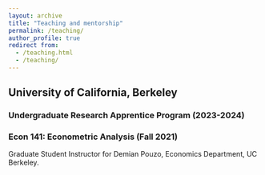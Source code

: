 ```yaml
---
layout: archive
title: "Teaching and mentorship"
permalink: /teaching/
author_profile: true
redirect from:
  - /teaching.html
  - /teaching/
---
```


## University of California, Berkeley 

### Undergraduate Research Apprentice Program (2023-2024)

### Econ 141: Econometric Analysis (Fall 2021)
Graduate Student Instructor for Demian Pouzo, Economics Department, UC Berkeley.

